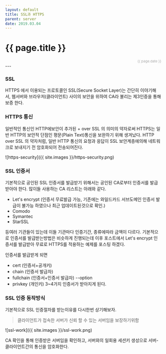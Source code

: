 ```yaml
---
layout: default
title: SSL과 HTTPS
parent: server
date: 2019.03.04
---
```


<h1>{{ page.title }}</h1>  
<div style="text-align:right; font-size:11px; color:#aaa">{{ page.date }} </div>
---

### SSL

HTTPS 에서 이용되는 프로토콜인 SSL(Secure Socket Layer)는 간단히 이야기해서, 웹서버와 브라우저(클라이언트) 사이의 보안을 위하여 CA라 불리는 제3인증을 통해 보증  한다.

### HTTPS 통신
일반적인 통신인 HTTP에보안이 추가된 +  over SSL 의 의미의 약자로써 HTTPS는 일반 HTTP의 보안적 단점인 평문(Plain Text)통신을 보완하기 위해 생겨났다. HTTP over SSL 의 약자처럼, 일반 HTTP 통신의 요청과 응답이 SSL 보안계층에의해 네트워크로 보내지기 전 암호화되어 전송되어진다.   

![https-security]({{ site.images }}/https-security.png)


### SSL 인증서

기본적으로 공인된 SSL 인증서를 발급받기 위해서는 공인된 CA로부터 인증서를 발급받아야 한다. 많이들 사용하는  CA 리스트는 아래와 같다.

- Let's encrypt (인증서 무료발급 가능, 기존에는 와일드카드 서브도메인 인증서 발급이 불가능 하였으나 최근 업데이트된것으로 확인.)
- Comodo
- Symantec
- StarSSL

등여러 기관들이 있는데 이들 기관마다 인증기간, 종류에따라 금액이 다르다. 기본적으로 인증서를 발급받는방법은 비슷하게 진행되는데 이후 포스트에서 Let's encrypt 인증서를 발급받아 무료로 HTTPS를 적용하는 예제를 포스팅 하겠다. 

인증서를 발급받게 되면 
- cert (인증서+공개키)
- chain (인증서 발급자)
- fullchain (인증서+인증서 발급자) --option
- privkey (개인키)
3~4가지 인증서가 받아지게 된다.
  


### SSL 인증 동작방식
기본적으로 SSL 인증절차를 받는이유를 다시한번 상기해보자.
> 클라이언트가 접속한 서버가 신뢰 할 수 있는 서버임을 보장하기위함  

![ssl-work]({{ site.images }}/ssl-work.png)

CA 확인을 통해 인증받은 서버임을 확인하고, 서버와의 일회용 세션키 생성으로 서버-클라이언트간의 통신을 암호화한다.









